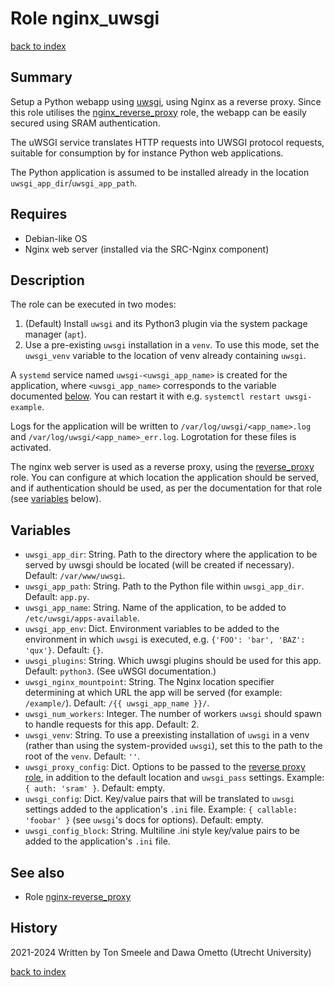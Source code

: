 # Role nginx_uwsgi
[back to index](../index.md#Roles)

## Summary

Setup a Python webapp using [uwsgi](https://uwsgi-docs.readthedocs.io/en/latest/), using Nginx as a reverse proxy. Since this role utilises the [nginx_reverse_proxy](./nginx_reverse_proxy.md) role, the webapp can be easily secured using SRAM authentication.

The uWSGI service translates HTTP requests into UWSGI protocol requests, suitable
for consumption by for instance Python web applications.

The Python application is assumed to be installed already in the location `uwsgi_app_dir`/`uwsgi_app_path`.

## Requires

- Debian-like OS
- Nginx web server (installed via the SRC-Nginx component)

## Description

The role can be executed in two modes:

1. (Default) Install `uwsgi` and its Python3 plugin via the system package manager (`apt`).
2. Use a pre-existing `uwsgi` installation in a `venv`. To use this mode, set the `uwsgi_venv` variable to the location of venv already containing `uwsgi`.

A `systemd` service named `uwsgi-<uwsgi_app_name>` is created for the application, where `<uwsgi_app_name>` corresponds to the variable documented [below](#variables). You can restart it with e.g. `systemctl restart uwsgi-example`.

Logs for the application will be written to `/var/log/uwsgi/<app_name>.log` and `/var/log/uwsgi/<app_name>_err.log`. Logrotation for these files is activated.

The nginx web server is used as a reverse proxy, using the [reverse_proxy](./nginx_reverse_proxy.md) role. You can configure at which location the application should be served, and if authentication should be used, as per the documentation for that role (see [variables](#variables) below).

## Variables

- `uwsgi_app_dir`: String. Path to the directory where the application to be served by uwsgi should be located (will be created if necessary). Default: `/var/www/uwsgi`.
- `uwsgi_app_path`: String. Path to the Python file within `uwsgi_app_dir`. Default: `app.py`.
- `uwsgi_app_name`: String. Name of the application, to be added to `/etc/uwsgi/apps-available`.
- `uwsgi_app_env`: Dict. Environment variables to be added to the environment in which `uwsgi` is executed, e.g. `{'FOO': 'bar', 'BAZ': 'qux'}`. Default: `{}`.
- `uwsgi_plugins`: String. Which uwsgi plugins should be used for this app. Default: `python3`. (See uWSGI documentation.)
- `uwsgi_nginx_mountpoint`: String. The Nginx location specifier determining at which URL the app will be served (for example: `/example/`). Default: `/{{ uwsgi_app_name }}/`.
- `uwsgi_num_workers`: Integer. The number of workers `uwsgi` should spawn to handle requests for this app. Default: 2.
- `uwsgi_venv`: String. To use a preexisting installation of `uwsgi` in a venv (rather than using the system-provided `uwsgi`), set this to the path to the root of the `venv`. Default: `''`.
- `uwsgi_proxy_config`: Dict. Options to be passed to the [reverse proxy role](./nginx_reverse_proxy.md), in addition to the default location and `uwsgi_pass` settings. Example: `{ auth: 'sram' }`. Default: empty.
- `uwsgi_config`: Dict. Key/value pairs that will be translated to `uwsgi` settings added to the application's `.ini` file. Example: `{ callable: 'foobar' }` (see `uwsgi`'s docs for options). Default: empty.
- `uwsgi_config_block`: String. Multiline .ini style key/value pairs to be added to the application's `.ini` file.

## See also

- Role [nginx-reverse_proxy](./nginx_reverse_proxy.md)

## History
2021-2024 Written by Ton Smeele and Dawa Ometto (Utrecht University)

[back to index](../index.md#Roles)
